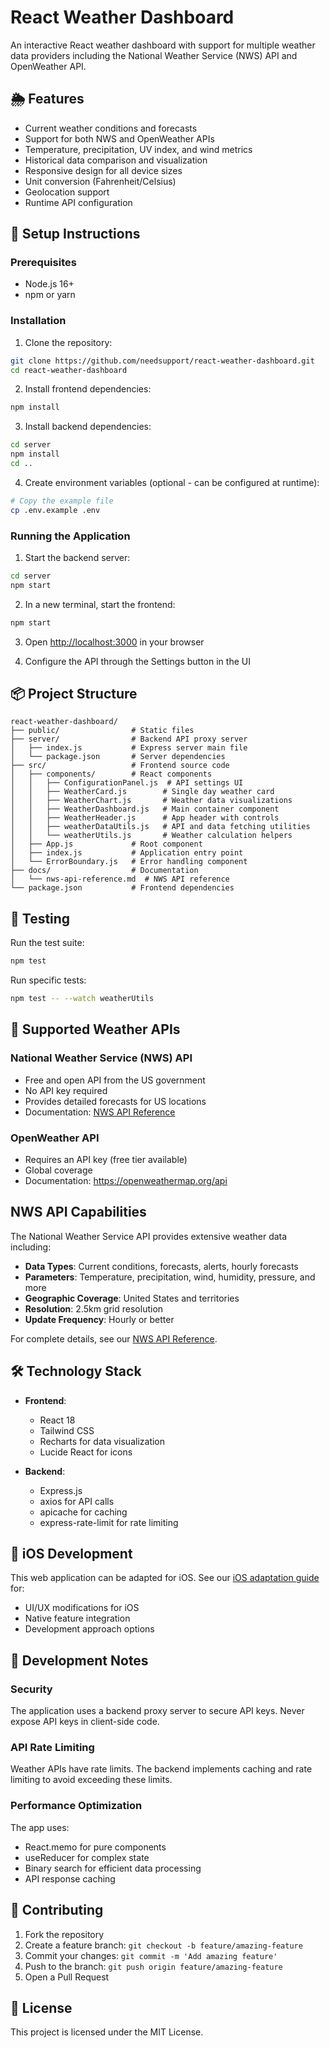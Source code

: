 # React Weather Dashboard

An interactive React weather dashboard with support for multiple weather data providers including the National Weather Service (NWS) API and OpenWeather API.

## 🌦️ Features

- Current weather conditions and forecasts
- Support for both NWS and OpenWeather APIs
- Temperature, precipitation, UV index, and wind metrics
- Historical data comparison and visualization
- Responsive design for all device sizes
- Unit conversion (Fahrenheit/Celsius)
- Geolocation support
- Runtime API configuration

## 🚀 Setup Instructions

### Prerequisites

- Node.js 16+
- npm or yarn

### Installation

1. Clone the repository:
```bash
git clone https://github.com/needsupport/react-weather-dashboard.git
cd react-weather-dashboard
```

2. Install frontend dependencies:
```bash
npm install
```

3. Install backend dependencies:
```bash
cd server
npm install
cd ..
```

4. Create environment variables (optional - can be configured at runtime):
```bash
# Copy the example file
cp .env.example .env
```

### Running the Application

1. Start the backend server:
```bash
cd server
npm start
```

2. In a new terminal, start the frontend:
```bash
npm start
```

3. Open [http://localhost:3000](http://localhost:3000) in your browser

4. Configure the API through the Settings button in the UI

## 📦 Project Structure

```
react-weather-dashboard/
├── public/                # Static files
├── server/                # Backend API proxy server
│   ├── index.js           # Express server main file
│   └── package.json       # Server dependencies
├── src/                   # Frontend source code
│   ├── components/        # React components
│   │   ├── ConfigurationPanel.js  # API settings UI
│   │   ├── WeatherCard.js        # Single day weather card
│   │   ├── WeatherChart.js       # Weather data visualizations
│   │   ├── WeatherDashboard.js   # Main container component
│   │   ├── WeatherHeader.js      # App header with controls
│   │   ├── weatherDataUtils.js   # API and data fetching utilities
│   │   └── weatherUtils.js       # Weather calculation helpers
│   ├── App.js             # Root component
│   ├── index.js           # Application entry point
│   └── ErrorBoundary.js   # Error handling component
├── docs/                  # Documentation
│   └── nws-api-reference.md  # NWS API reference
└── package.json           # Frontend dependencies
```

## 🧪 Testing

Run the test suite:
```bash
npm test
```

Run specific tests:
```bash
npm test -- --watch weatherUtils
```

## 🔄 Supported Weather APIs

### National Weather Service (NWS) API
- Free and open API from the US government
- No API key required
- Provides detailed forecasts for US locations
- Documentation: [NWS API Reference](docs/nws-api-reference.md)

### OpenWeather API
- Requires an API key (free tier available)
- Global coverage
- Documentation: https://openweathermap.org/api

## NWS API Capabilities

The National Weather Service API provides extensive weather data including:

- **Data Types**: Current conditions, forecasts, alerts, hourly forecasts
- **Parameters**: Temperature, precipitation, wind, humidity, pressure, and more
- **Geographic Coverage**: United States and territories
- **Resolution**: 2.5km grid resolution
- **Update Frequency**: Hourly or better

For complete details, see our [NWS API Reference](docs/nws-api-reference.md).

## 🛠️ Technology Stack

- **Frontend**:
  - React 18
  - Tailwind CSS
  - Recharts for data visualization
  - Lucide React for icons

- **Backend**:
  - Express.js
  - axios for API calls
  - apicache for caching
  - express-rate-limit for rate limiting

## 📱 iOS Development

This web application can be adapted for iOS. See our [iOS adaptation guide](ios-adaptation.md) for:

- UI/UX modifications for iOS
- Native feature integration
- Development approach options

## 📝 Development Notes

### Security

The application uses a backend proxy server to secure API keys. Never expose API keys in client-side code.

### API Rate Limiting

Weather APIs have rate limits. The backend implements caching and rate limiting to avoid exceeding these limits.

### Performance Optimization

The app uses:
- React.memo for pure components
- useReducer for complex state
- Binary search for efficient data processing
- API response caching

## 🤝 Contributing

1. Fork the repository
2. Create a feature branch: `git checkout -b feature/amazing-feature`
3. Commit your changes: `git commit -m 'Add amazing feature'`
4. Push to the branch: `git push origin feature/amazing-feature`
5. Open a Pull Request

## 📄 License

This project is licensed under the MIT License.
